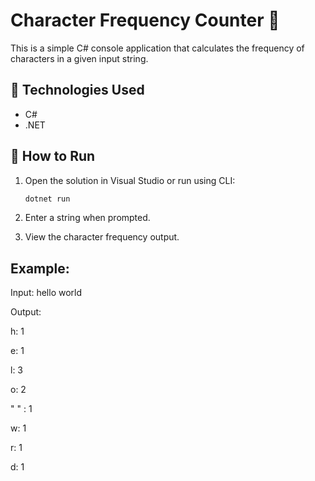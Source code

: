 # Character Frequency Counter 🧮

This is a simple C# console application that calculates the frequency of characters in a given input string.

## 🔧 Technologies Used

- C#
- .NET

## 🚀 How to Run

1. Open the solution in Visual Studio or run using CLI:

   ```bash
   dotnet run
2. Enter a string when prompted.

3. View the character frequency output.

## Example:
Input: hello world

Output:

h: 1

e: 1

l: 3

o: 2

" " : 1

w: 1

r: 1

d: 1

